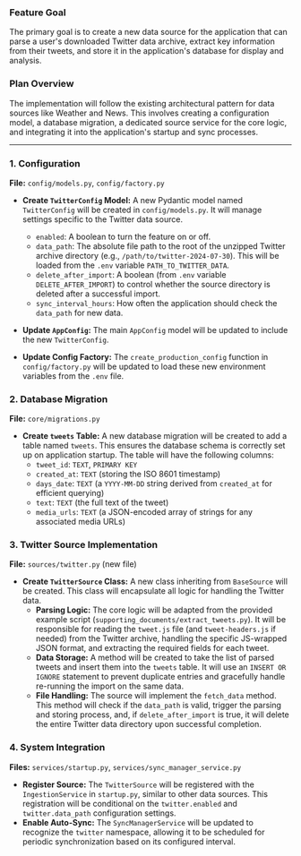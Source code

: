 ### Feature Goal

The primary goal is to create a new data source for the application that can parse a user's downloaded Twitter data archive, extract key information from their tweets, and store it in the application's database for display and analysis.

### Plan Overview

The implementation will follow the existing architectural pattern for data sources like Weather and News. This involves creating a configuration model, a database migration, a dedicated source service for the core logic, and integrating it into the application's startup and sync processes.

---

### 1. Configuration

**File:** `config/models.py`, `config/factory.py`

-   **Create `TwitterConfig` Model:** A new Pydantic model named `TwitterConfig` will be created in `config/models.py`. It will manage settings specific to the Twitter data source.
    -   `enabled`: A boolean to turn the feature on or off.
    -   `data_path`: The absolute file path to the root of the unzipped Twitter archive directory (e.g., `/path/to/twitter-2024-07-30`). This will be loaded from the `.env` variable `PATH_TO_TWITTER_DATA`.
    -   `delete_after_import`: A boolean (from `.env` variable `DELETE_AFTER_IMPORT`) to control whether the source directory is deleted after a successful import.
    -   `sync_interval_hours`: How often the application should check the `data_path` for new data.

-   **Update `AppConfig`:** The main `AppConfig` model will be updated to include the new `TwitterConfig`.

-   **Update Config Factory:** The `create_production_config` function in `config/factory.py` will be updated to load these new environment variables from the `.env` file.

### 2. Database Migration

**File:** `core/migrations.py`

-   **Create `tweets` Table:** A new database migration will be created to add a table named `tweets`. This ensures the database schema is correctly set up on application startup. The table will have the following columns:
    -   `tweet_id`: `TEXT`, `PRIMARY KEY`
    -   `created_at`: `TEXT` (storing the ISO 8601 timestamp)
    -   `days_date`: `TEXT` (a `YYYY-MM-DD` string derived from `created_at` for efficient querying)
    -   `text`: `TEXT` (the full text of the tweet)
    -   `media_urls`: `TEXT` (a JSON-encoded array of strings for any associated media URLs)

### 3. Twitter Source Implementation

**File:** `sources/twitter.py` (new file)

-   **Create `TwitterSource` Class:** A new class inheriting from `BaseSource` will be created. This class will encapsulate all logic for handling the Twitter data.
    -   **Parsing Logic:** The core logic will be adapted from the provided example script (`supporting_documents/extract_tweets.py`). It will be responsible for reading the `tweet.js` file (and `tweet-headers.js` if needed) from the Twitter archive, handling the specific JS-wrapped JSON format, and extracting the required fields for each tweet.
    -   **Data Storage:** A method will be created to take the list of parsed tweets and insert them into the `tweets` table. It will use an `INSERT OR IGNORE` statement to prevent duplicate entries and gracefully handle re-running the import on the same data.
    -   **File Handling:** The source will implement the `fetch_data` method. This method will check if the `data_path` is valid, trigger the parsing and storing process, and, if `delete_after_import` is true, it will delete the entire Twitter data directory upon successful completion.

### 4. System Integration

**Files:** `services/startup.py`, `services/sync_manager_service.py`

-   **Register Source:** The `TwitterSource` will be registered with the `IngestionService` in `startup.py`, similar to other data sources. This registration will be conditional on the `twitter.enabled` and `twitter.data_path` configuration settings.
-   **Enable Auto-Sync:** The `SyncManagerService` will be updated to recognize the `twitter` namespace, allowing it to be scheduled for periodic synchronization based on its configured interval.
